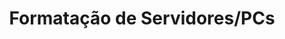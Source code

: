 ---
title: Formatação de Servidores/PCs
redirect_to: /catalago#formatação-de-servidorespcs
filter: formatacao
order: 4
---